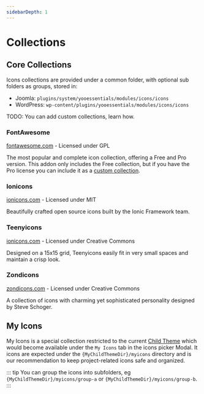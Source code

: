 ```yaml
---
sidebarDepth: 1
---
```


# Collections

## Core Collections

Icons collections are provided under a common folder, with optional sub folders as groups, stored in:

- Joomla: `plugins/system/yooessentials/modules/icons/icons`
- WordPress: `wp-content/plugins/yooessentials/modules/icons/icons`

TODO: You can add custom collections, learn how.

### FontAwesome

[fontawesome.com](https://fontawesome.com/) - Licensed under GPL

The most popular and complete icon collection, offering a Free and Pro version. This addon only includes the Free collection, but if you have the Pro license you can include it as a [custom collection](#custom-collections).

### Ionicons

[ionicons.com](https://ionicons.com/) - Licensed under MIT

Beautifully crafted open source icons built by the Ionic Framework team.

### Teenyicons

[ionicons.com](https://teenyicons.com/) - Licensed under Creative Commons

Designed on a 15x15 grid, Teenyicons easily fit in very small spaces and maintain a crisp look.

### Zondicons

[zondicons.com](https://zondicons.com/) - Licensed under Creative Commons

A collection of icons with charming yet sophisticated personality designed by Steve Schoger.

## My Icons

My Icons is a special collection restricted to the current [Child Theme](https://yootheme.com/support/yootheme-pro/joomla/child-themes) which would become available under the `My Icons` tab in the icons picker Modal. It icons are expected under the `{MyChildThemeDir}/myicons` directory and is our recommendation to keep project-related icons safe and organized.

::: tip
You can group the icons into subfolders, eg `{MyChildThemeDir}/myicons/group-a` or `{MyChildThemeDir}/myicons/group-b`.
:::
